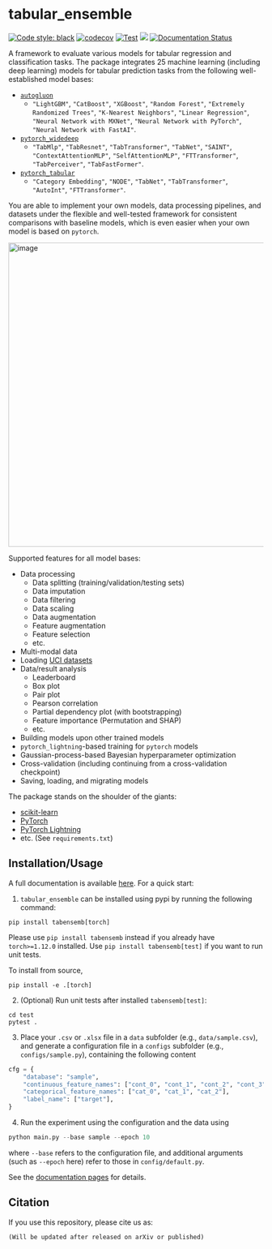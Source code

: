 # tabular_ensemble
[![Code style: black](https://img.shields.io/badge/code%20style-black-000000.svg)](https://github.com/psf/black)
[![codecov](https://codecov.io/gh/Luwen-Zhang/tabular_ensemble/graph/badge.svg?token=APnN7LFtv9)](https://codecov.io/gh/Luwen-Zhang/tabular_ensemble)
[![Test](https://github.com/Luwen-Zhang/tabular_ensemble/actions/workflows/python-package.yml/badge.svg)](https://github.com/Luwen-Zhang/tabular_ensemble/actions/workflows/python-package.yml)
[![](https://img.shields.io/badge/Python-3.8%20%7C%203.9%20%7C%203.10-blue)](https://github.com/Luwen-Zhang/tabular_ensemble)
[![Documentation Status](https://readthedocs.org/projects/tabular-ensemble/badge/?version=latest)](https://tabular-ensemble.readthedocs.io/en/latest/?badge=latest)

A framework to evaluate various models for tabular regression and classification tasks. The package integrates 25 machine learning (including deep learning) models for tabular prediction 
tasks from the following well-established model bases:

* [`autogluon`](https://github.com/autogluon/autogluon)
  * `"LightGBM"`, `"CatBoost"`, `"XGBoost"`, `"Random Forest"`, `"Extremely Randomized Trees"`, `"K-Nearest Neighbors"`, `"Linear Regression"`, `"Neural Network with MXNet"`, `"Neural Network with PyTorch"`, `"Neural Network with FastAI"`.
* [`pytorch_widedeep`](https://github.com/jrzaurin/pytorch-widedeep)
  * `"TabMlp"`, `"TabResnet"`, `"TabTransformer"`, `"TabNet"`, `"SAINT"`, `"ContextAttentionMLP"`, `"SelfAttentionMLP"`, `"FTTransformer"`, `"TabPerceiver"`, `"TabFastFormer"`.
* [`pytorch_tabular`](https://github.com/manujosephv/pytorch_tabular)
  * `"Category Embedding"`, `"NODE"`, `"TabNet"`, `"TabTransformer"`, `"AutoInt"`, `"FTTransformer"`.

You are able to implement your own models, data processing pipelines, and datasets under the flexible and 
well-tested framework for consistent comparisons with baseline models, which is even easier when your own model is 
based on `pytorch`. 

<img width="600" alt="image" src="https://github.com/user-attachments/assets/0fe47266-ae58-4e6b-bcf6-1108ebd762bc">

Supported features for all model bases:

* Data processing
  * Data splitting (training/validation/testing sets)
  * Data imputation
  * Data filtering
  * Data scaling
  * Data augmentation
  * Feature augmentation
  * Feature selection
  * etc.
* Multi-modal data
* Loading [UCI datasets](https://archive.ics.uci.edu/datasets)
* Data/result analysis
  * Leaderboard
  * Box plot
  * Pair plot
  * Pearson correlation
  * Partial dependency plot (with bootstrapping)
  * Feature importance (Permutation and SHAP)
  * etc.
* Building models upon other trained models
* `pytorch_lightning`-based training for `pytorch` models
* Gaussian-process-based Bayesian hyperparameter optimization
* Cross-validation (including continuing from a cross-validation checkpoint)
* Saving, loading, and migrating models

The package stands on the shoulder of the giants:

* [scikit-learn](https://scikit-learn.org/)
* [PyTorch](https://pytorch.org/)
* [PyTorch Lightning](https://lightning.ai/)
* etc. (See `requirements.txt`)


## Installation/Usage

A full documentation is available [here](https://tabular-ensemble.readthedocs.io/en/latest/index.html). For a quick start:

1. `tabular_ensemble` can be installed using pypi by running the following command:

```shell
pip install tabensemb[torch]
```

Please use `pip install tabensemb` instead if you already have `torch>=1.12.0` installed. Use `pip install tabensemb[test]` if you want to run unit tests. 

To install from source,

```shell
pip install -e .[torch]
```

2. (Optional) Run unit tests after installed `tabensemb[test]`:

```shell
cd test
pytest .
```

3. Place your `.csv` or `.xlsx` file in a `data` subfolder (e.g., `data/sample.csv`), and generate a configuration file in a `configs` subfolder (e.g., `configs/sample.py`), containing the following content
```python
cfg = {
    "database": "sample",
    "continuous_feature_names": ["cont_0", "cont_1", "cont_2", "cont_3", "cont_4"],
    "categorical_feature_names": ["cat_0", "cat_1", "cat_2"],
    "label_name": ["target"],
}
```

4. Run the experiment using the configuration and the data using
```python
python main.py --base sample --epoch 10
```
where `--base` refers to the configuration file, and additional arguments (such as `--epoch` here) refer to those in `config/default.py`.

See the [documentation pages](https://tabular-ensemble.readthedocs.io/en/latest/index.html) for details.

## Citation

If you use this repository, please cite us as:

```text
(Will be updated after released on arXiv or published)
```
